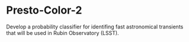 # Presto-Color-2

Develop a probability classifier for identifing fast astronomical transients that will be used in Rubin Observatory (LSST). 
